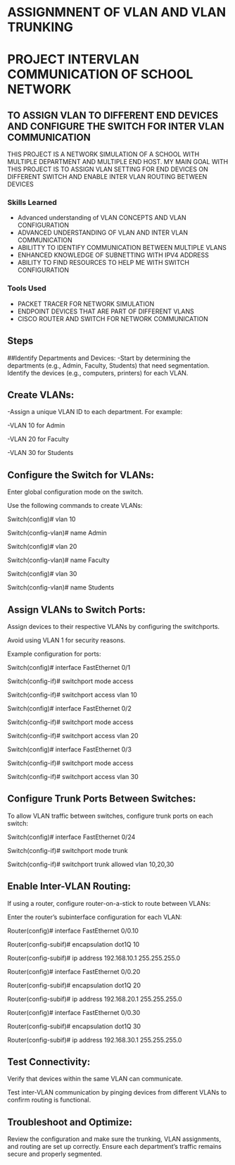 # ASSIGNMNENT OF VLAN AND VLAN TRUNKING
# PROJECT INTERVLAN COMMUNICATION OF SCHOOL NETWORK

## TO ASSIGN VLAN TO DIFFERENT END DEVICES AND CONFIGURE THE SWITCH FOR INTER VLAN COMMUNICATION

THIS PROJECT IS A NETWORK SIMULATION OF A SCHOOL WITH MULTIPLE DEPARTMENT AND MULTIPLE END HOST. MY MAIN GOAL WITH THIS PROJECT IS TO ASSIGN VLAN SETTING FOR END DEVICES ON DIFFERENT SWITCH AND ENABLE INTER VLAN ROUTING BETWEEN DEVICES

### Skills Learned

- Advanced understanding of VLAN CONCEPTS AND VLAN CONFIGURATION
- ADVANCED UNDERSTANDING OF VLAN AND INTER VLAN COMMUNICATION
- ABILITTY TO IDENTIFY COMMUNICATION BETWEEN MULTIPLE VLANS
- ENHANCED KNOWLEDGE OF SUBNETTING WITH IPV4 ADDRESS
- ABILITY TO FIND RESOURCES TO HELP ME WITH SWITCH CONFIGURATION

### Tools Used

- PACKET TRACER FOR NETWORK SIMULATION
- ENDPOINT DEVICES THAT ARE PART OF DIFFERENT VLANS
- CISCO ROUTER AND SWITCH FOR NETWORK COMMUNICATION
## Steps
##Identify Departments and Devices:
-Start by determining the departments (e.g., Admin, Faculty, Students) that need segmentation. Identify the devices (e.g., computers, printers) for each VLAN.



## Create VLANs:
-Assign a unique VLAN ID to each department. For example:

-VLAN 10 for Admin

-VLAN 20 for Faculty

-VLAN 30 for Students




## Configure the Switch for VLANs:
Enter global configuration mode on the switch.

Use the following commands to create VLANs:


Switch(config)# vlan 10

Switch(config-vlan)# name Admin


Switch(config)# vlan 20

Switch(config-vlan)# name Faculty


Switch(config)# vlan 30

Switch(config-vlan)# name Students


## Assign VLANs to Switch Ports:
Assign devices to their respective VLANs by configuring the switchports.

Avoid using VLAN 1 for security reasons.

Example configuration for ports:

Switch(config)# interface FastEthernet 0/1

Switch(config-if)# switchport mode access

Switch(config-if)# switchport access vlan 10



Switch(config)# interface FastEthernet 0/2

Switch(config-if)# switchport mode access

Switch(config-if)# switchport access vlan 20



Switch(config)# interface FastEthernet 0/3

Switch(config-if)# switchport mode access

Switch(config-if)# switchport access vlan 30




## Configure Trunk Ports Between Switches:
To allow VLAN traffic between switches, configure trunk ports on each switch:

Switch(config)# interface FastEthernet 0/24

Switch(config-if)# switchport mode trunk

Switch(config-if)# switchport trunk allowed vlan 10,20,30



## Enable Inter-VLAN Routing:
If using a router, configure router-on-a-stick to route between VLANs:

Enter the router’s subinterface configuration for each VLAN:


Router(config)# interface FastEthernet 0/0.10

Router(config-subif)# encapsulation dot1Q 10

Router(config-subif)# ip address 192.168.10.1 255.255.255.0



Router(config)# interface FastEthernet 0/0.20

Router(config-subif)# encapsulation dot1Q 20

Router(config-subif)# ip address 192.168.20.1 255.255.255.0



Router(config)# interface FastEthernet 0/0.30

Router(config-subif)# encapsulation dot1Q 30

Router(config-subif)# ip address 192.168.30.1 255.255.255.0




## Test Connectivity:
Verify that devices within the same VLAN can communicate.

Test inter-VLAN communication by pinging devices from different VLANs to confirm routing is functional.


## Troubleshoot and Optimize:
Review the configuration and make sure the trunking, VLAN assignments, and routing are set up correctly. Ensure each department’s traffic remains secure and properly segmented.

